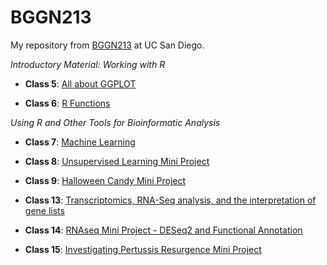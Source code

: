 # BGGN213
My repository from [BGGN213](https://bioboot.github.io/bggn213_F24/) at UC San Diego.

*Introductory Material: Working with R*

- **Class 5**: [All about GGPLOT](https://github.com/sawyerrandles/bggn213_github/blob/main/class05/class05.md)

- **Class 6**: [R Functions](https://github.com/sawyerrandles/bggn213_github/blob/main/class06/class06.md)

*Using R and Other Tools for Bioinformatic Analysis*

- **Class 7**: [Machine Learning](https://github.com/sawyerrandles/bggn213_github/blob/main/class07/class07.md)

- **Class 8**: [Unsupervised Learning Mini Project](https://github.com/sawyerrandles/bggn213_github/blob/main/class08/class08.md)

- **Class 9**: [Halloween Candy Mini Project](https://github.com/sawyerrandles/bggn213_github/blob/main/class09/class09.md)

- **Class 13**: [Transcriptomics, RNA-Seq analysis, and the interpretation of gene lists](https://github.com/sawyerrandles/bggn213_github/blob/main/class13/class13.md)

- **Class 14**: [RNAseq Mini Project - DESeq2 and Functional Annotation](https://github.com/sawyerrandles/bggn213_github/blob/main/class14/class14.md)

- **Class 15**: [Investigating Pertussis Resurgence Mini Project](https://github.com/sawyerrandles/bggn213_github/blob/main/class15/class15.md)

